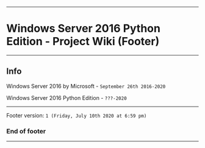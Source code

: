 
***

# Windows Server 2016 Python Edition - Project Wiki (Footer)

***

## Info

Windows Server 2016 by Microsoft - `September 26th 2016-2020`

Windows Server 2016 Python Edition - `???-2020`

***

Footer version: `1 (Friday, July 10th 2020 at 6:59 pm)`

### End of footer

***
